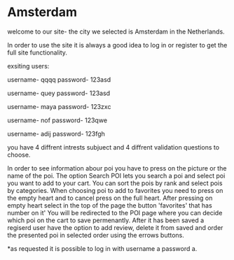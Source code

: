 # Amsterdam
welcome to our site- the city we selected is Amsterdam in the Netherlands.

In order to use the site it is always a good idea to log in or register to get the full site functionality.

exsiting users:

username- qqqq password- 123asd

username- quey password- 123asd

username- maya password- 123zxc

username- nof password- 123qwe

username- adij password- 123fgh

you have 4 diffrent intrests subjuect and 4 diffrent validation questions to choose.


In order to see information abour poi you have to press on the picture or the name of the poi.
The option Search POI lets you search a poi and select poi you want to add to your cart.
You can sort the pois by rank and select pois by categories.
When choosing poi to add to favorites you need to press on the empty heart and to cancel press on the full heart.
After pressing on empty heart select in the top of the page the button 'favorites' that has number on it'
You will be redirected to the POI page where you can decide which poi on the cart to save permenantly.
After it has been saved a regiserd user have the option to add review, delete it from saved and order the presented poi in selected order using the errows buttons.

*as requested it is possible to log in with username a password a.
